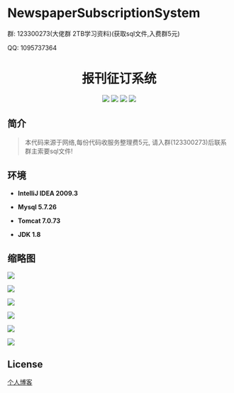 # NewspaperSubscriptionSystem


<p>群: 123300273(大佬群 2TB学习资料)(获取sql文件,入费群5元)</p>
<p>QQ: 1095737364</p>

<p>
    <h1 align="center">报刊征订系统</h1>
</p>

<p align="center">
	<img src="https://img.shields.io/badge/jdk-1.8-orange.svg"/>
    <img src="https://img.shields.io/badge/servlte-1.8-lightgrey.svg"/>
    <img src="https://img.shields.io/badge/jdbc-3.x-blue.svg"/>
    <img src="https://img.shields.io/badge/jsp-MIT-brightgreen.svg"/>
</p>

## 简介

>本代码来源于网络,每份代码收服务整理费5元, 请入群(123300273)后联系群主索要sql文件!
>



## 环境

- <b>IntelliJ IDEA 2009.3</b>

- <b>Mysql 5.7.26</b>

- <b>Tomcat 7.0.73</b>

- <b>JDK 1.8</b>


## 缩略图

![](https://img2020.cnblogs.com/blog/588112/202011/588112-20201122134255739-686926385.png)

![](https://img2020.cnblogs.com/blog/588112/202011/588112-20201122134303716-1529844065.png)

![](https://img2020.cnblogs.com/blog/588112/202011/588112-20201122134314886-179710646.png)

![](https://img2020.cnblogs.com/blog/588112/202011/588112-20201122134337991-1645731482.png)

![](https://img2020.cnblogs.com/blog/588112/202011/588112-20201122134354753-558369784.png)

![](https://img2020.cnblogs.com/blog/588112/202011/588112-20201122134402384-533160016.png)

## License

[个人博客](https://www.cnblogs.com/yysbolg/)

